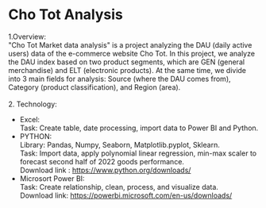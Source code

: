 # Cho Tot Analysis
1.Overview: <br> 
"Cho Tot Market data analysis" is a project analyzing the DAU (daily active users) data of the e-commerce website Cho Tot. In this project, we analyze the DAU index based on two product segments, which are GEN (general merchandise) and ELT (electronic products). At the same time, we divide into 3 main fields for analysis: Source (where the DAU comes from), Category (product classification), and Region (area). <br> <br>
2. Technology: <br>
* Excel: <br>
Task: Create table, date processing, import data to Power BI and Python. <br>
* PYTHON: <br>
Library: Pandas, Numpy, Seaborn, Matplotlib.pyplot, Sklearn. <br>
Task: Import data, apply polynomial linear regression, min-max scaler to forecast second half of 2022 goods performance. <br>
Download link : https://www.python.org/downloads/ <br>
* Microsort Power BI: <br>
Task: Create relationship, clean, process, and visualize data. <br>
Download link: https://powerbi.microsoft.com/en-us/downloads/

